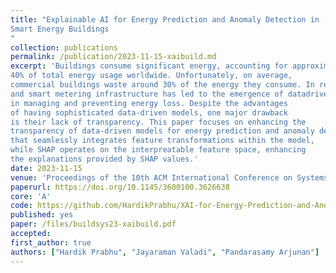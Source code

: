 ```yaml
---
title: "Explainable AI for Energy Prediction and Anomaly Detection in
Smart Energy Buildings
"
collection: publications
permalink: /publication/2023-11-15-xaibuild.md
excerpt: 'Buildings consume significant energy, accounting for approximately
40% of total energy usage worldwide. Unfortunately, on average,
commercial buildings waste around 30% of the energy they consume. In recent years, the advancement of artificial intelligence
and smart metering infrastructure has led to the emergence of datadriven methods for energy prediction and anomaly detection. These methods provide automated decision support to building operators
in managing and preventing energy loss. Despite the advantages
of having sophisticated data-driven models, one major drawback
is their lack of transparency. This paper focuses on enhancing the
transparency of data-driven models for energy prediction and anomaly detection. The research investigates the utilization of SHapely Additive exPlanations (SHAP), an explainable AI algorithm, to provide insights into large-scale energy prediction and anomaly detection models. Additionally, the present study introduces a framework
that seamlessly integrates feature transformations within the model,
while SHAP operates on the interpreatable feature space, enhancing
the explanations provided by SHAP values.'
date: 2023-11-15
venue: 'Proceedings of the 10th ACM International Conference on Systems for Energy-Efficient Buildings, Cities, and Transportation'
paperurl: https://doi.org/10.1145/3600100.3626638
core: 'A'  
code: https://github.com/HardikPrabhu/XAI-for-Energy-Prediction-and-Anomaly-Detection-on-GEP-dataset.git
published: yes 
paper: /files/buildsys23-xaibuild.pdf
accepted: 
first_author: true
authors: ["Hardik Prabhu", "Jayaraman Valadi", "Pandarasamy Arjunan"]
---
```



    

